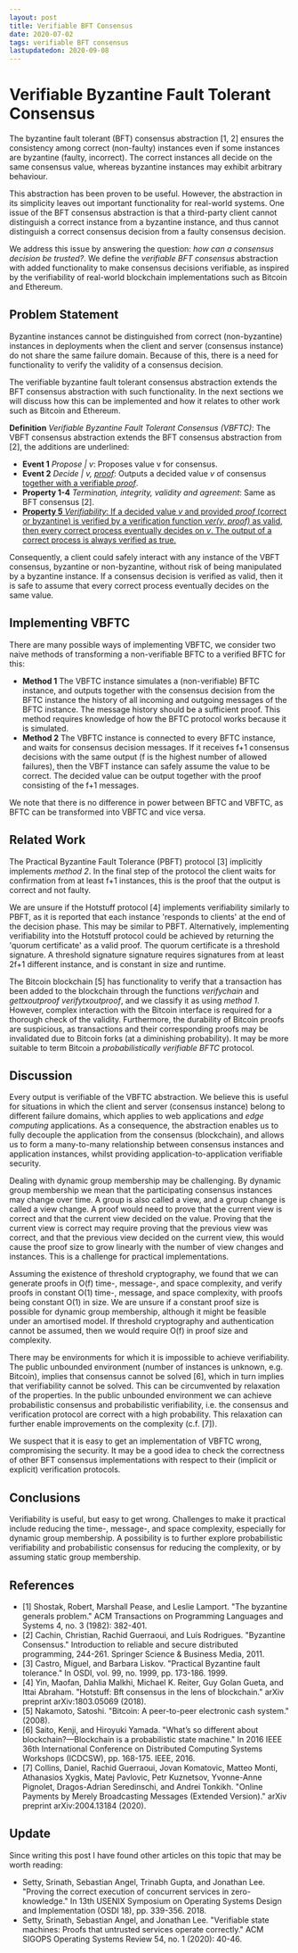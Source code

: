 ```yaml
---
layout: post
title: Verifiable BFT Consensus
date: 2020-07-02
tags: verifiable BFT consensus
lastupdatedon: 2020-09-08
---
```


# Verifiable Byzantine Fault Tolerant Consensus

The byzantine fault tolerant (BFT) consensus abstraction [1, 2] ensures the consistency among correct (non-faulty) instances even if some instances are byzantine (faulty, incorrect).
The correct instances all decide on the same consensus value, whereas byzantine instances may exhibit arbitrary behaviour.

This abstraction has been proven to be useful.
However, the abstraction in its simplicity leaves out important functionality for real-world systems.
One issue of the BFT consensus abstraction is that a third-party client cannot distinguish a correct instance from a byzantine instance, and thus cannot distinguish a correct consensus decision from a faulty consensus decision.

We address this issue by answering the question: *how can a consensus decision be trusted?*. We define the *verifiable BFT consensus* abstraction with added functionality to make consensus decisions verifiable, as inspired by the verifiability of real-world blockchain implementations such as Bitcoin and Ethereum.

## Problem Statement
Byzantine instances cannot be distinguished from correct (non-byzantine) instances in deployments when the client and server (consensus instance) do not share the same failure domain.
Because of this, there is a need for functionality to verify the validity of a consensus decision.

The verifiable byzantine fault tolerant consensus abstraction extends the BFT consensus abstraction with such functionality.
In the next sections we will discuss how this can be implemented and how it relates to other work such as Bitcoin and Ethereum.

**Definition** *Verifiable Byzantine Fault Tolerant Consensus (VBFTC)*: The VBFT consensus abstraction extends the BFT consensus abstraction from [2], the additions are underlined:
- **Event 1** *Propose \| v*: Proposes value v for consensus.
- **Event 2** *Decide \| v, <ins>proof</ins>*: Outputs a decided value *v* of consensus <ins>together with a verifiable *proof*</ins>.
- **Property 1-4** *Termination, integrity, validity and agreement*: Same as BFT consensus [2].
- <ins>**Property 5** *Verifiability*: If a decided value *v* and provided *proof* (correct or byzantine) is verified by a verification function *ver(v, proof)* as valid, then every correct process eventually decides on *v*. The output of a correct process is always verified as true.</ins>

Consequently, a client could safely interact with any instance of the VBFT consensus, byzantine or non-byzantine, without risk of being manipulated by a byzantine instance.
If a consensus decision is verified as valid, then it is safe to assume that every correct process eventually decides on the same value.

## Implementing VBFTC
There are many possible ways of implementing VBFTC, we consider two naive methods of transforming a non-verifiable BFTC to a verified BFTC for this:
- **Method 1** The VBFTC instance simulates a (non-verifiable) BFTC instance, and outputs together with the consensus decision from the BFTC instance the history of all incoming and outgoing messages of the BFTC instance. The message history should be a sufficient proof. This method requires knowledge of how the BFTC protocol works because it is simulated.
- **Method 2** The VBFTC instance is connected to every BFTC instance, and waits for consensus decision messages. If it receives f+1 consensus decisions with the same output (f is the highest number of allowed failures), then the VBFT instance can safely assume the value to be correct. The decided value can be output together with the proof consisting of the f+1 messages.

We note that there is no difference in power between BFTC and VBFTC, as BFTC can be transformed into VBFTC and vice versa.

## Related Work
The Practical Byzantine Fault Tolerance (PBFT) protocol [3] implicitly implements *method 2*.
In the final step of the protocol the client waits for confirmation from at least f+1 instances, this is the proof that the output is correct and not faulty.

We are unsure if the Hotstuff protocol [4] implements verifiability similarly to PBFT, as it is reported that each instance 'responds to clients' at the end of the decision phase.
This may be similar to PBFT.
Alternatively, implementing verifiability into the Hotstuff protocol could be achieved by returning the 'quorum certificate' as a valid proof.
The quorum certificate is a threshold signature.
A threshold signature signature requires signatures from at least 2f+1 different instance, and is constant in size and runtime.

The Bitcoin blockchain [5] has functionality to verify that a transaction has been added to the blockchain through the functions *verifychain* and *gettxoutproof* *verifytxoutproof*, and we classify it as using *method 1*.
However, complex interaction with the Bitcoin interface is required for a thorough check of the validity.
Furthermore, the durability of Bitcoin proofs are suspicious, as transactions and their corresponding proofs may be invalidated due to Bitcoin forks (at a diminishing probability).
It may be more suitable to term Bitcoin a *probabilistically verifiable BFTC* protocol.

## Discussion
Every output is verifiable of the VBFTC abstraction.
We believe this is useful for situations in which the client and server (consensus instance) belong to different failure domains, which applies to web applications and *edge computing* applications.
As a consequence, the abstraction enables us to fully decouple the application from the consensus (blockchain), and allows us to form a many-to-many relationship between consensus instances and application instances, whilst providing application-to-application verifiable security.

Dealing with dynamic group membership may be challenging.
By dynamic group membership we mean that the participating consensus instances may change over time.
A group is also called a view, and a group change is called a view change.
A proof would need to prove that the current view is correct and that the current view decided on the value.
Proving that the current view is correct may require proving that the previous view was correct, and that the previous view decided on the current view, this would cause the proof size to grow linearly with the number of view changes and instances.
This is a challenge for practical implementations.

Assuming the existence of threshold cryptography, we found that we can generate proofs in O(f) time-, message-, and space complexity, and verify proofs in constant O(1) time-, message, and space complexity, with proofs being constant O(1) in size.
We are unsure if a constant proof size is possible for dynamic group membership, although it might be feasible under an amortised model.
If threshold cryptography and authentication cannot be assumed, then we would require O(f) in proof size and complexity.

There may be environments for which it is impossible to achieve verifiability.
The public unbounded environment (number of instances is unknown, e.g. Bitcoin), implies that consensus cannot be solved [6], which in turn implies that verifiability cannot be solved.
This can be circumvented by relaxation of the properties.
In the public unbounded environment we can achieve probabilistic consensus and probabilistic verifiability, i.e. the consensus and verification protocol are correct with a high probability.
This relaxation can further enable improvements on the complexity (c.f. [7]).

We suspect that it is easy to get an implementation of VBFTC wrong, compromising the security.
It may be a good idea to check the correctness of other BFT consensus implementations with respect to their (implicit or explicit) verification protocols.

## Conclusions
Verifiability is useful, but easy to get wrong.
Challenges to make it practical include reducing the time-, message-, and space complexity, especially for dynamic group membership.
A possibility is to further explore probabilistic verifiability and probabilistic consensus for reducing the complexity, or by assuming static group membership.

## References
- [1] Shostak, Robert, Marshall Pease, and Leslie Lamport. "The byzantine generals problem." ACM Transactions on Programming Languages and Systems 4, no. 3 (1982): 382-401.
- [2] Cachin, Christian, Rachid Guerraoui, and Luís Rodrigues. "Byzantine Consensus." Introduction to reliable and secure distributed programming, 244-261. Springer Science & Business Media, 2011.
- [3] Castro, Miguel, and Barbara Liskov. "Practical Byzantine fault tolerance." In OSDI, vol. 99, no. 1999, pp. 173-186. 1999.
- [4] Yin, Maofan, Dahlia Malkhi, Michael K. Reiter, Guy Golan Gueta, and Ittai Abraham. "Hotstuff: Bft consensus in the lens of blockchain." arXiv preprint arXiv:1803.05069 (2018).
- [5] Nakamoto, Satoshi. "Bitcoin: A peer-to-peer electronic cash system." (2008).
- [6] Saito, Kenji, and Hiroyuki Yamada. "What’s so different about blockchain?—Blockchain is a probabilistic state machine." In 2016 IEEE 36th International Conference on Distributed Computing Systems Workshops (ICDCSW), pp. 168-175. IEEE, 2016.
- [7] Collins, Daniel, Rachid Guerraoui, Jovan Komatovic, Matteo Monti, Athanasios Xygkis, Matej Pavlovic, Petr Kuznetsov, Yvonne-Anne Pignolet, Dragos-Adrian Seredinschi, and Andrei Tonkikh. "Online Payments by Merely Broadcasting Messages (Extended Version)." arXiv preprint arXiv:2004.13184 (2020).

## Update
Since writing this post I have found other articles on this topic that may be worth reading:
- Setty, Srinath, Sebastian Angel, Trinabh Gupta, and Jonathan Lee. "Proving the correct execution of concurrent services in zero-knowledge." In 13th USENIX Symposium on Operating Systems Design and Implementation (OSDI 18), pp. 339-356. 2018.
- Setty, Srinath, Sebastian Angel, and Jonathan Lee. "Verifiable state machines: Proofs that untrusted services operate correctly." ACM SIGOPS Operating Systems Review 54, no. 1 (2020): 40-46.
